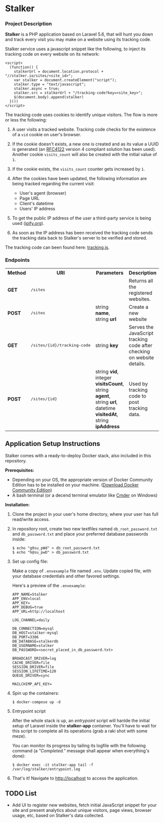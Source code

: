 # Stalker

### Project Description

**Stalker** is a PHP application based on Laravel 5.6, that will hunt you down and track every visit you may make on a website using its tracking code.

Stalker service uses a javascript snippet like the following, to inject its tracking code on every website on its network:

```
<script>
  (function() {
    stalkerUrl = document.location.protocol + "//stalker.io/sites/<site_id>";
    var stalker = document.createElement("script");
    stalker.type = "text/javascript";
    stalker.async = true;
    stalker.src = stalkerUrl + "/tracking-code?key=<site_key>";
    $(document.body).append(stalker)
  }())
</script>
```

The tracking code uses cookies to identify unique visitors. The flow is more or less the following:

1. A user visits a tracked website. Tracking code checks for the existence of a `vid` cookie on user's browser.
2. If the cookie doesn't exists, a new one is created and as its value a UUID is generated (an [RFC4122](https://www.ietf.org/rfc/rfc4122.txt) version 4 compliant solution has been used). Another cookie `visits_count` will also be created with the initial value of `1`.
3. If the cookie exists, the `visits_count` counter gets increased by `1`.
4. After the cookies have been updated, the following information are being tracked regarding the current visit:

    * User's agent (browser)
    * Page URL
    * Client's datetime
    * Users' IP address

5. To get the public IP address of the user a third-party service is being used ([ipify.org](https://www.ipify.org/)).
6. As soon as the IP address has been received the tracking code sends the tracking data back to Stalker's server to be verified and stored.

The tracking code can been found here: [tracking.js](https://github.com/lephleg/stalker/blob/master/src/storage/app/tracking.js).

### Endpoints

<table>
	<tr>
        <th>Method</th>
		<th width="300px">URI</th>
        <th width="200px">Parameters</th>
		<th>Description</th>
 	</tr>
 	<tr>
        <td><b>GET</b></td>
   		<td><pre>/sites</pre></td>
        <td></td>
        <td>Returns all the registered websites.</td>
 	</tr>
    <tr>
  		<td><b>POST</b></td>
   		<td><pre>/sites</pre></td>
        <td>string <b>name</b>,<br> string <b>url</b></td>
        <td>Create a new website</td>
 	</tr>
	<tr>
  		<td><b>GET</b></td>
   		<td><pre>/sites/{id}/tracking-code</pre></td>
        <td>string <b>key</b></td>
        <td>Serves the JavaScript tracking code after checking on website details.</td>
 	</tr>
	<tr>
  		<td><b>POST</b></td>
   		<td><pre>/sites/{id}</pre></td>
        <td>string <b>vid</b>, </br>integer <b>visitsCount</b>, </br>string <b>agent</b>, </br>string <b>url</b>, </br>datetime <b>visitedAt</b>, </br>string <b>ipAddress</b></td>
        <td>Used by tracking code to post tracking data.</td>
 	</tr>
</table>

## Application Setup Instructions

Stalker comes with a ready-to-deploy Docker stack, also included in this repository. 

**Prerequisites:** 

* Depending on your OS, the appropriate version of Docker Community Edition has to be installed on your machine.  ([Download Docker Community Edition](https://www.docker.com/community-edition#/download))
* A bash terminal (or a decend terminal emulator like [Cmder](http://cmder.net/) on Windows)

**Installation:**

1. Clone the project in your user's home directory, where your user has full read/write access.

2. In repository root, create two new textfiles named `db_root_password.txt` and `db_password.txt` and place your preferred database passwords inside:

	```
	$ echo "g0su_pWd" > db_root_password.txt
    $ echo "h@su_pwD" > db_password.txt
	```
    
3. Set up config file:

	Make a copy of `.envexample` file named `.env`. Update copied file, with your database credentials and other favored settings. 
    
    Here's a preview of the `.envexample`:
	
	```
    APP_NAME=Stalker
    APP_ENV=local
    APP_KEY=
    APP_DEBUG=true
    APP_URL=http://localhost
    
    LOG_CHANNEL=daily
    
    DB_CONNECTION=mysql
    DB_HOST=stalker-mysql
    DB_PORT=3306
    DB_DATABASE=stalkerdb
    DB_USERNAME=stalker
    DB_PASSWORD=<secret_placed_in_db_password.txt>
    
    BROADCAST_DRIVER=log
    CACHE_DRIVER=file
    SESSION_DRIVER=file
    SESSION_LIFETIME=120
    QUEUE_DRIVER=sync

    MAILCHIMP_API_KEY=
	```

4. Spin up the containers:
    
	```
	$ docker-compose up -d
	```

5. Entrypoint script

    After the whole stack is up, an *entrypoint* script will hanlde the initial setup of Laravel inside the **stalker-app** container. You'll have to wait for this script to complete all its operations (grab a raki shot with some meze). 

    You can monitor its progress by tailing its logfile with the following command (a *"Completed."* message shall appear when everything's done): 

    ```
    $ docker exec -it stalker-app tail -f /var/log/stalker/entrypoint.log
    ```

6. That's it! Navigate to [http://localhost](http://localhost) to access the application.


## TODO List

* Add UI to register new websites, fetch initial JavaScript snippet for your site and present analytics about unique visitors, page views, browser usage, etc, based on Stalker's data collected.